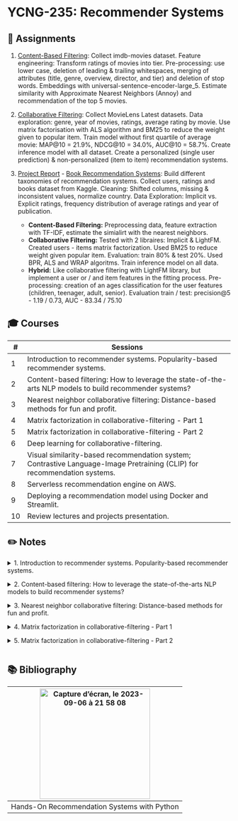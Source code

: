 # YCNG-235: Recommender Systems


## :rocket: Assignments

1. [Content-Based Filtering](https://github.com/MNLepage08/YCNG-235/blob/main/Assignment_1_MNL.ipynb): Collect imdb-movies dataset. Feature engineering: Transform ratings of movies into tier. Pre-processing: use lower case, deletion of leading & trailing whitespaces, merging of attributes (title, genre, overview, director, and tier) and deletion of stop words. Embeddings with universal-sentence-encoder-large_5. Estimate similarity with Approximate Nearest Neighbors (Annoy) and recommendation of the top 5 movies.
   
2. [Collaborative Filtering](https://github.com/MNLepage08/YCNG-235/blob/main/Assignment_2_MNL_V2.ipynb): Collect MovieLens Latest datasets. Data exploration: genre, year of movies, ratings, average rating by movie. Use matrix factorisation with ALS algorithm and BM25 to reduce the weight given to popular item. Train model without first quartile of average movie: MAP@10 = 21.9%, NDCG@10 = 34.0%, AUC@10 = 58.7%. Create inference model with all dataset. Create a personalized (single user prediction) & non-personalized (item to item) recommendation systems.
   
3. [Project Report](https://github.com/MNLepage08/Project-Report/blob/main/Final%20Report.pdf) - [Book Recommendation Systems](https://github.com/MNLepage08/YCNG-235/blob/main/RS_Project.ipynb): Build different taxonomies of recommendation systems. Collect users, ratings and books dataset from Kaggle. Cleaning: Shifted columns, missing & inconsistent values, normalize country. Data Exploration: Implicit vs. Explicit ratings, frequency distribution of average ratings and year of publication.

   * **Content-Based Filtering:** Preprocessing data, feature extraction with TF-IDF, estimate the simialirt with the nearest neighbors.
   * **Collaborative Filtering:** Tested with 2 libraires: Implicit & LightFM. Created users - items matrix factorization. Used BM25 to reduce weight given popular item. Evaluation: train 80% & test 20%. Used BPR, ALS and WRAP algoritms. Train inference model on all data.
   * **Hybrid:** Like collaborative filtering with LightFM library, but implement a user or / and item features in the fitting process. Pre-processing: creation of an ages classification for the user features (children, teenager, adult, senior). Evaluation train / test: precision@5 - 1.19 / 0.73, AUC - 83.34 / 75.10

## :mortar_board: Courses

| # | Sessions | 
| ------------- | ------------- |
| 1 | Introduction to recommender systems. Popularity-based recommender systems.|
| 2 | Content-based filtering: How to leverage the state-of-the-arts NLP models to build recommender systems?|
| 3 | Nearest neighbor collaborative filtering: Distance-based methods for fun and profit. |
| 4 | Matrix factorization in collaborative-filtering - Part 1 |
| 5 | Matrix factorization in collaborative-filtering - Part 2 |
| 6 | Deep learning for collaborative-filtering. |
| 7 | Visual similarity-based recommendation system; Contrastive Language-Image Pretraining (CLIP) for recommendation systems. |
| 8 | Serverless recommendation engine on AWS. |
| 9 | Deploying a recommendation model using Docker and Streamlit. |
| 10 | Review lectures and projects presentation. |


## :pencil2: Notes

<details close>
<summary>1. Introduction to recommender systems. Popularity-based recommender systems.<p></summary>

* **Recommendation systems:** Algorithms designed to suggest relevant items (articles, clothes, songs, videos, etc.) to users based on many different factors. In many industries, such as e-commerce, the usage of recommendation systems can generate a huge amount of revenue.<p>
  **1. Content-based filtering:** It is mainly based on the principle of similar contents. It creates a profile for a user or an item to characterize its nature. Content: Text, Image. Movie recommendation:
  1. Item profile: genre, actors, director, creation date, description, etc.
  2. User profile: age, gender, occupation, zip code, etc.
  
  **2. Collaborative filtering:** Nowadays, many of recommendation systems use collaborative filtering in some form. It uses similarities between users and items to make recommendations. This is done by collecting preferences from many users without requiring the creation of explicit profiles. Key assumption: If Tom and Bob share similar preference over a set of items, Bob is more likely to share Tom’s taste on a novel item than any randomly chosen user.
  1. Use-Case 1: Recommend most relevant items per user.<br><img width="495" alt="Capture d’écran, le 2023-09-07 à 11 14 43" src="https://github.com/MNLepage08/MNLepage08/assets/113123425/ff6c1e8c-ec65-4616-9424-4badc80e9508">
  2. Use-Case 2: item-to-item recommendation.<br><img width="530" alt="Capture d’écran, le 2023-09-07 à 11 14 51" src="https://github.com/MNLepage08/MNLepage08/assets/113123425/92d31e7e-0acb-43e5-81c6-390688b4e338">
  3. Use-Case 3: relevant users to a specific item.<br><img width="402" alt="Capture d’écran, le 2023-09-07 à 11 15 01" src="https://github.com/MNLepage08/MNLepage08/assets/113123425/7653da2e-c529-42e9-902b-24791642df95">

  **3. Hybrid**<br><img width="554" alt="Capture d’écran, le 2023-09-07 à 11 21 37" src="https://github.com/MNLepage08/MNLepage08/assets/113123425/cdfba381-4dd0-45f0-8a36-4c2d0e84bac5">

* **Popularity-based:** If a product is usually purchased or a video is frequently viewed by Canadian-based users, it can be suggested to any new user from Canada. It is a generic recommendation algorithm. It can be used to address user cold-start problem in collaborative filtering. [Last.fm dataset](https://www.kaggle.com/datasets/neferfufi/lastfm)

</details> 


<details close>
<summary>2. Content-based filtering: How to leverage the state-of-the-arts NLP models to build recommender systems?<p></summary>

* **Content-Based Filtering:** It is mainly based on the principle of similar contents. It creates a profile for a user or an item to characterize its nature. 

* **Main steps of Content-Based Filtering:**
  1. Feature extraction: convert text/image into numerical vectors.
  2. Compute the cosine similarity of a given item and any other items in the dataset.
  3. Pick items with the greatest cosine similarity (top-N).
 
* **Information Retrieval:** Term Frequency-Inverse Document Frequency (TF-IDF). It is often used in various natural language processing tasks, including text classification, information retrieval, and document similarity analysis. It helps in identifying important terms and reducing the impact of common and less informative words in text data. It calculates how relevant a word (t) is to a document (d) in a corpus.<br>
  **Term frequency:** frequency (count) of words in a document.<br>
  **Inverse document frequency:** how common is a word in a document.<br>

  **Example:** Review: this song is great, and it is sad. Number of words: 8. Suppose that we have 3 phrases (documents). IDF: log(# documents d / 3 documents with term t)<br>
  <img width="314" alt="Capture d’écran, le 2023-09-07 à 13 15 09" src="https://github.com/MNLepage08/MNLepage08/assets/113123425/c1251975-d7bf-430e-8a79-52442e6ddad4"><br>
  Higher TF-IDF scores indicate that a term is both frequent in a particular document (TF) and rare across the entire collection (IDF), making it a potentially important and distinctive term for that document.

* [Transformer Architecture:](https://arxiv.org/abs/1706.03762) has had a profound influence on the field of natural language processing (NLP) and various sequence-to-sequence tasks. It serves as the fundamental building block for numerous cutting-edge NLP models such as BERT, GPT, and more.<br>

  **Self-Attention Mechanism:** The core innovation of the Transformer is the self-attention mechanism. It allows the model to weigh the importance of different words in a sentence when encoding or decoding it. This enables the model to consider the context of each word in relation to all other words, regardless of their position in the sequence.<br>

  **Multi-Head Attention:** This means they perform self-attention multiple times in parallel, each time with different learned weights. This allows the model to focus on different parts of the input sequence for different tasks.<br>

  **Positional Encoding:** Since Transformers do not have a built-in understanding of word order or sentence structure like RRNs and CNNs, positional encoding is necessary to inject this sequential information into the model.

  **Encoder-Decoder Architecture:** In sequence-to- sequence tasks like machine translation, the Transformer uses an encoder-decoder architecture. The encoder processes the input sequence, while the decoder generates the output sequence. Both encoder and decoder consist of stacks of layers, each containing multi-head self-attention mechanisms and feedforward neural networks.

  **Masking**: In tasks like language modeling, a masking mechanism is used to ensure that the model attends only to previous positions and not future positions in the input sequence (Cheating proof masking).

* [Sentence Transformers:](https://www.sbert.net) Collection of several state-of-the-art pre-trained NLP models. It offers an easy approach to generate dense vector representations for sentences, paragraphs, and images. These models are built upon transformer networks. They are fine-tuned for various use-cases including semantic search, clustering, translated sentence mining, etc. 
  [GitHub](https://github.com/UKPLab/sentence-transformers), 
  [Pre-trained Models](https://www.sbert.net/docs/pretrained_models.html)

* [Universal Sentence Encoder:](https://tfhub.dev) One of Google models for sentence encoding. It summarizes any given sentence to 512-dimensional sentence embedding resulting in a generic sentence embedding that transfers universally to wide variety of NLP tasks. Encoding architectures: Deep Average Network(DAN), Transformer Encoder. [Paper](https://arxiv.org/abs/1803.11175)<br>

  **Cosine Similarity:** <br>
  <img width="297" alt="Capture d’écran, le 2023-09-07 à 14 18 48" src="https://github.com/MNLepage08/MNLepage08/assets/113123425/ef54155c-1b9e-4d21-adc3-776db3aca378">

</details> 


<details close>
<summary>3. Nearest neighbor collaborative filtering: Distance-based methods for fun and profit.<p></summary>

<img width="300" align="right" alt="Capture d’écran, le 2023-09-22 à 10 50 34" src="https://github.com/MNLepage08/MNLepage08/assets/113123425/d5b3a0a0-c8f7-486b-b42d-b14527e638cd">

* **Collaborative Filtering:** It uses similarities between users and items to make recommendations. The information collected from other users is used to recommend new items to the current user. It works for any kind of problem. Howeverm it suffers from cold-start problem (new useres have noo historym new items have no ratings). Solve cold-start problem by if then statement with example content-based & collaborative filtering or with hybrid system.
  
* **Formal model:** U: set of users. I: set of items. R: set or ratings (explicit or implicit). Utility finction: U x I -> R. It is potentially a large-scale matrix where users and items are rows and columns of the matrix. It is a super sparce matrix.
  
* **Scoring in collaborative filtering:**
    * Most convenient is to use high quality explicit feedback (like / dislike buttons in YouTube videos).
    * In many cases explicit feedback is not available, which requires using implicit feedback (purchase history, browsing history, search patterns).
    * Create a common currency of liked items (explicit / implicit feedback).
 
* **Collaborative filtering variants:**
    * Item-based: similarities between items in the training dataset is calculated.
    * User-based: similarities between users in the training dataset is calculated.
    * Item-based variant is prefered over user-based (more scalable, stable over time -> keep embeddings).
    * User-oriented is not usually easy to scale given the dynamic preference of users.

* **Nearest neighbors:** The main steps
    * **Step 1:** Create nearest neighbors for items using a similarity measure (e.g. cosine similarity).
       1. Compute similarity ($S_{ij}$) between item i.<br>
          <img width="458" alt="Capture d’écran, le 2023-09-22 à 11 30 04" src="https://github.com/MNLepage08/YCNG-288-DevOps/assets/113123425/c038c525-18fb-4724-b65a-9b2922b6b6c7">
       2. Identify k items (neighbors) rated by user u taht are most similar to item i by using the similarity measure. Let denote them by $S^k(i, u)$.
    * **Step 2:** Compute the weighted average for each item.<br>
      <img width="200" alt="Capture d’écran, le 2023-09-22 à 11 39 08" src="https://github.com/MNLepage08/YCNG-288-DevOps/assets/113123425/cc7dde0c-472b-435e-967a-355db0a5edef">
 

</details> 


<details close>
<summary>4. Matrix factorization in collaborative-filtering - Part 1<p></summary>

* **Matrix factorization:** We can represent user-item interactions with a low dimensional latent space of features. The model predicts users preferences of unseen items. We can guess what people like, but don't know what they don't like (implicit feedback). Prediction: <img width="82" alt="image" src="https://github.com/MNLepage08/YCNG-235/assets/113123425/4495adcd-05a7-4a9d-b1ca-1c35149b8877"><br>
  <img width="524" alt="Capture d’écran, le 2023-09-28 à 11 37 53" src="https://github.com/MNLepage08/MNLepage08/assets/113123425/7888f1f6-2830-45fb-b158-0b83cdcaea08"><br>
  where n = number of users, m = number of items, k = is our embedding dimension (latent features). The objective is to estimate the matrix R.<br>
  <img width="766" alt="Capture d’écran, le 2023-09-28 à 11 46 30" src="https://github.com/MNLepage08/MNLepage08/assets/113123425/9cbc4af9-3ea2-41f7-9235-45b62efd8191">

* **Use-case:** (see in note 1)<br>
  * Recommend most relevant items per user: personalization items for users.
  * Item-to-item recommendation: non-personalization recommendation (list of similar item).
  * Suggest relevant users to a specific item: Create retention marketing campaign and target the users that we think they would be interested into those 500 new arrivals.
 
* [Alternating Least Square (ALS):](http://yifanhu.net/PUB/cf.pdf) Collaborative Filtering for Implicit Feedback Datasets. The cost function contains m by n terms, where m is the number of users and n is the number of items.<br>
<img width="541" alt="Capture d’écran, le 2023-09-28 à 12 45 03" src="https://github.com/MNLepage08/MNLepage08/assets/113123425/61442a30-20c7-4481-a1ec-95a9abe82eed"><p>
  <img width="138" align="left" alt="Capture d’écran, le 2023-09-28 à 13 00 51" src="https://github.com/MNLepage08/MNLepage08/assets/113123425/b0aabfbd-e9c3-47ee-9786-2cbf4e1fc42d">
  In toher words, if a user u consumed item i ($r_{ui}$ > 0), then we have an indication that u likes i ($p_{ui}$ = 1). On the other hand, if u never consumed i, we believe no preference.<br>
<img width="235" align="left" alt="Capture d’écran, le 2023-09-28 à 13 01 00" src="https://github.com/MNLepage08/MNLepage08/assets/113123425/65ce9ebd-276b-42ac-aba3-0133867f7e0c"> c is the level of confidence under the user preference. We can use linear or logarithmic. &nbsp;&nbsp;&nbsp;&nbsp;&nbsp;
<img width="423" align="right" alt="Capture d’écran, le 2023-09-28 à 13 01 08" src="https://github.com/MNLepage08/MNLepage08/assets/113123425/bdef5f4f-c71e-429b-b839-83f244f3d3f8"><br><br><br><br>
 ALS minimizes two loss functions alternatively:<br>
   * It first holds user-factors fixed and runs gradient descent with item-factors;
   * Then it hods item-factors fixed and runs gradient descent with user-factors.<br>
Prediction (recommendation): <img width="105" alt="Capture d’écran, le 2023-09-28 à 14 49 02" src="https://github.com/MNLepage08/MNLepage08/assets/113123425/59412344-a3e1-416b-b0d5-1e71782f9f11">

* **Evaluation: MAP@k or NDCG**
  * Precision: fraction of relevant recommended items: <br><img width="200" alt="Capture d’écran, le 2023-09-28 à 14 59 53" src="https://github.com/MNLepage08/MNLepage08/assets/113123425/113338da-e174-406e-9303-474dd2ad2339">Precision: 60%
  * Precision at k (P@k): fraction of relevant items in top k recommendations: P@1:0, P@2:0.5, P@3:0.33, P@4:0.5, P@5:0.6
  * Average Precision at k (AP@k): sum of P@k for different values of k divided by the total number of relevant recommendations in top k results. (For one user)
  * Mean Average Precision at k (MAP@k): the average P@k which average over the entire dataset. (For all users)

* **Approximate ALS:** Naïve approach: ranking every single item for every single user. Speed up generating. Recommendations using approximate nearest neighbor libraries (NMSLIB, Annoy, Faiss). Risk: potential missing of relevant results. [Approximate Nearest Neighbours for Recommender Systems](https://www.benfrederickson.com/approximate-nearest-neighbours-for-recommender-systems/).

</details>


<details close>
<summary>5. Matrix factorization in collaborative-filtering - Part 2 <p></summary>

* [Bayesian Personalized: ](https://arxiv.org/ftp/arxiv/papers/1205/1205.2618.pdf)
   * The recommendation models typically involve predicting a personalized score for each item (user preference for that item).
   * Then, the items are ranked according to the personalized scores
   * This means if the recommendation model perfectly fits the training dataset, it will treat all interactions that are not present in the training data the same way.
   * This approach may not take ranking into consideration for future recommendations.

 <img width="400" alt="Capture d’écran, le 2023-10-05 à 13 19 02" src="https://github.com/MNLepage08/YCNG-288-DevOps/assets/113123425/7e9fd441-a849-482f-a8c1-11e2299f134f">
 <img width="400" alt="Capture d’écran, le 2023-10-05 à 13 19 12" src="https://github.com/MNLepage08/YCNG-288-DevOps/assets/113123425/44bda64f-1a9f-4f8d-8ea2-a2d120fcb4d8">

</details>


## :books: Bibliography

| <img width="249" alt="Capture d’écran, le 2023-09-06 à 21 58 08" src="https://github.com/MNLepage08/MNLepage08/assets/113123425/53368a31-8a49-4df3-a7f0-1d8b3b806cd3"> | 
| :-------------: | 
| Hands-On Recommendation Systems with Python | 
